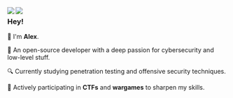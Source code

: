 <img align="left" src="https://raw.githubusercontent.com/orhun/orhun/refs/heads/master/assets/ratatui-spin-dark.gif#gh-dark-mode-only">
<img align="left" src="https://raw.githubusercontent.com/orhun/orhun/refs/heads/master/assets/ratatui-spin-light.gif#gh-light-mode-only">

### Hey!

👾 I'm **Alex**.

🧠 An open-source developer with a deep passion for cybersecurity and low-level stuff.

🔍 Currently studying penetration testing and offensive security techniques.

🎯 Actively participating in **CTFs** and **wargames** to sharpen my skills.
